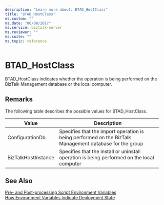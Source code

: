 ```yaml
---
description: "Learn more about: BTAD_HostClass"
title: "BTAD_HostClass"
ms.custom: ""
ms.date: "06/08/2017"
ms.service: biztalk-server
ms.reviewer: ""
ms.suite: ""
ms.topic: reference
---
```

# BTAD_HostClass
BTAD_HostClass indicates whether the operation is being performed on the BizTalk Management database or the local computer.  
  
## Remarks  
 The following table describes the possible values for BTAD_HostClass.  
  
|Value|Description|  
|-----------|-----------------|  
|ConfigurationDb|Specifies that the import operation is being performed on the BizTalk Management database for the group|  
|BizTalkHostInstance|Specifies that the install or uninstall operation is being performed on the local computer|  
  
## See Also  
 [Pre- and Post-processing Script Environment Variables](../core/pre-and-post-processing-script-environment-variables.md)   
 [How Environment Variables Indicate Deployment State](../core/how-environment-variables-indicate-deployment-state.md)
